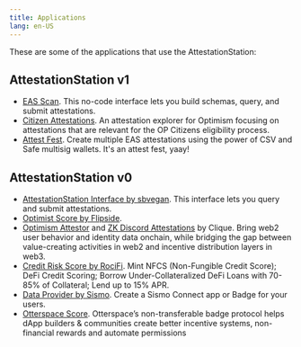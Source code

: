 ```yaml
---
title: Applications 
lang: en-US
---
```


These are some of the applications that use the AttestationStation:

## AttestationStation v1

- [EAS Scan](https://optimism.easscan.org/). This no-code interface lets you build schemas, query, and submit attestations.
- [Citizen Attestations](https://citizen-attestations.xyz). An attestation explorer for Optimism focusing on attestations that are relevant for the OP Citizens eligibility process.
- [Attest Fest](https://attest-fest.party). Create multiple EAS attestations using the power of CSV and Safe multisig wallets. It's an attest fest, yaay!

## AttestationStation v0

- [AttestationStation Interface by sbvegan](https://attestationstation.xyz/). 
  This interface lets you query and submit attestations.
- [Optimist Score by Flipside](https://science.flipsidecrypto.xyz/optimist/).
- [Optimism Attestor](https://provenance.clique.social/attestor/opattestor) and [ZK Discord Attestations](https://clique.social/attestor/opattestor_discordroles) by Clique. 
  Bring web2 user behavior and identity data onchain, while bridging the gap between value-creating activities in web2 and incentive distribution layers in web3.
- [Credit Risk Score by RociFi](https://v2.roci.fi/app/analytics?address=0x00227dd82fae1220bdac630297753bb2cb4e8ddd). 
  Mint NFCS (Non-Fungible Credit Score); DeFi Credit Scoring; Borrow Under-Collateralized DeFi Loans with 70-85% of Collateral; Lend up to 15% APR.
- [Data Provider by Sismo](https://factory.sismo.io/). 
  Create a Sismo Connect app or Badge for your users.
- [Otterspace Score](https://docs.otterspace.xyz/otterspace-attestation-score). 
  Otterspace’s non-transferable badge protocol helps dApp builders & communities create better incentive systems, non-financial rewards and automate permissions


